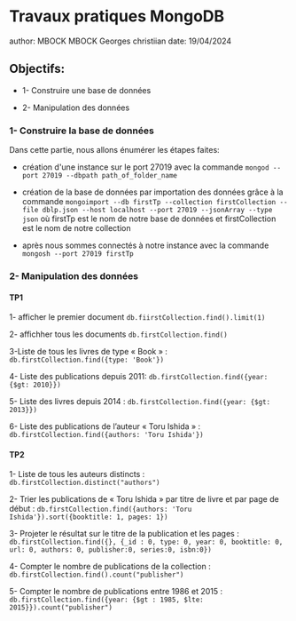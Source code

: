 # Travaux pratiques MongoDB
author: MBOCK MBOCK Georges christiian
date: 19/04/2024


## Objectifs: 
* 1- Construire une base de données 

* 2- Manipulation des données

### 1- Construire la base de données

Dans cette partie, nous allons énumérer les étapes faites:

* création d'une instance sur le port 27019 avec la commande `mongod --port 27019 --dbpath path_of_folder_name`

* création de la base de données par importation des données grâce à la commande `mongoimport --db firstTp --collection firstCollection --file dblp.json --host localhost --port
27019 --jsonArray --type json`  où firstTp est le nom de notre base de données et firstCollection est le nom de notre collection

* après nous sommes connectés à notre instance avec la commande `mongosh --port 27019 firstTp`


### 2- Manipulation des données

#### TP1

1- afficher le premier document `db.fiirstCollection.find().limit(1)`

2- affichher tous les documents `db.firstCollection.find()`

3-Liste de tous les livres de type « Book » : `db.firstCollection.find({type: 'Book'})`

4- Liste des publications depuis 2011: `db.firstCollection.find({year: {$gt: 2010}})`

5- Liste des livres depuis 2014 : `db.firstCollection.find({year: {$gt: 2013}})`

6- Liste des publications de l’auteur « Toru Ishida » : `db.firstCollection.find({authors: 'Toru Ishida'})`

#### TP2

1- Liste de tous les auteurs distincts : `db.firstCollection.distinct("authors")`

2- Trier les publications de « Toru Ishida » par titre de livre et par page de début : `db.firstCollection.find({authors: 'Toru Ishida'}).sort({booktitle: 1, pages: 1})`

3- Projeter le résultat sur le titre de la publication et les pages : `db.firstCollection.find({}, {_id : 0, type: 0, year: 0, booktitle: 0, url: 0, authors: 0, publisher:0, series:0, isbn:0})`

4- Compter le nombre de publications de la collection : `db.firstCollection.find().count("publisher")`

5- Compter le nombre de publications entre 1986 et 2015 : `db.firstCollection.find({year: {$gt : 1985, $lte: 2015}}).count("publisher")`
